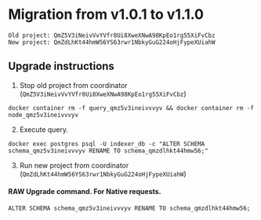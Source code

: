 # Migration from v1.0.1 to v1.1.0
```
Old project: QmZ5V3iNeivVvYVfr8Ui8XweXNwA98KpEo1rg55XiFvCbz
New project: QmZdLhKt44hmW56YS63rwr1NbkyGuG224oHjFypeXUiahW
```


## Upgrade instructions
 1) Stop old project from coordinator (`QmZ5V3iNeivVvYVfr8Ui8XweXNwA98KpEo1rg55XiFvCbz`)

```
docker container rm -f query_qmz5v3ineivvvyv && docker container rm -f node_qmz5v3ineivvvyv
```

 2) Execute query.

```
docker exec postgres psql -U indexer_db -c "ALTER SCHEMA schema_qmz5v3ineivvvyv RENAME TO schema_qmzdlhkt44hmw56;"

```

 3) Run new project from coordinator (`QmZdLhKt44hmW56YS63rwr1NbkyGuG224oHjFypeXUiahW`)

#### RAW Upgrade command. For Native requests.
`ALTER SCHEMA schema_qmz5v3ineivvvyv RENAME TO schema_qmzdlhkt44hmw56;`
